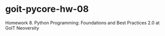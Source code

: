 # goit-pycore-hw-08

Homework 8. Python Programming: Foundations and Best Practices 2.0 at GoIT Neoversity
